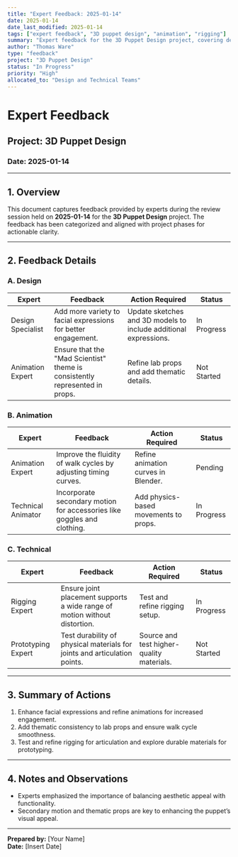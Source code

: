 ```yaml
---
title: "Expert Feedback: 2025-01-14"
date: 2025-01-14
date_last_modified: 2025-01-14
tags: ["expert feedback", "3D puppet design", "animation", "rigging"]
summary: "Expert feedback for the 3D Puppet Design project, covering design, animation, and technical aspects with actionable recommendations."
author: "Thomas Ware"
type: "feedback"
project: "3D Puppet Design"
status: "In Progress"
priority: "High"
allocated_to: "Design and Technical Teams"
---
```

# **Expert Feedback**

## **Project:** 3D Puppet Design
### **Date:** 2025-01-14

---

## **1. Overview**
This document captures feedback provided by experts during the review session held on **2025-01-14** for the **3D Puppet Design** project. The feedback has been categorized and aligned with project phases for actionable clarity.

---

## **2. Feedback Details**

### **A. Design**
| **Expert**         | **Feedback**                                                                 | **Action Required**                              | **Status**        |
|--------------------|-------------------------------------------------------------------------------|-------------------------------------------------|-------------------|
| Design Specialist  | Add more variety to facial expressions for better engagement.                | Update sketches and 3D models to include additional expressions. | In Progress       |
| Animation Expert   | Ensure that the "Mad Scientist" theme is consistently represented in props.  | Refine lab props and add thematic details.      | Not Started       |

### **B. Animation**
| **Expert**         | **Feedback**                                                                 | **Action Required**                              | **Status**        |
|--------------------|-------------------------------------------------------------------------------|-------------------------------------------------|-------------------|
| Animation Expert   | Improve the fluidity of walk cycles by adjusting timing curves.              | Refine animation curves in Blender.             | Pending           |
| Technical Animator | Incorporate secondary motion for accessories like goggles and clothing.      | Add physics-based movements to props.           | In Progress       |

### **C. Technical**
| **Expert**         | **Feedback**                                                                 | **Action Required**                              | **Status**        |
|--------------------|-------------------------------------------------------------------------------|-------------------------------------------------|-------------------|
| Rigging Expert     | Ensure joint placement supports a wide range of motion without distortion.   | Test and refine rigging setup.                  | In Progress       |
| Prototyping Expert | Test durability of physical materials for joints and articulation points.    | Source and test higher-quality materials.       | Not Started       |

---

## **3. Summary of Actions**
1. Enhance facial expressions and refine animations for increased engagement.
2. Add thematic consistency to lab props and ensure walk cycle smoothness.
3. Test and refine rigging for articulation and explore durable materials for prototyping.

---

## **4. Notes and Observations**
- Experts emphasized the importance of balancing aesthetic appeal with functionality.
- Secondary motion and thematic props are key to enhancing the puppet’s visual appeal.

---

**Prepared by:** [Your Name]  
**Date:** [Insert Date]
